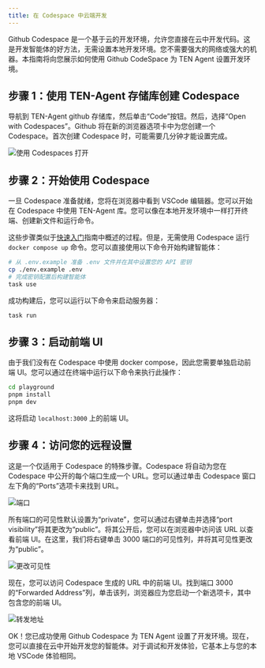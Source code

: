 ```yaml
---
title: 在 Codespace 中云端开发
---
```


Github Codespace 是一个基于云的开发环境，允许您直接在云中开发代码。这是开发智能体的好方法，无需设置本地开发环境。您不需要强大的网络或强大的机器。本指南将向您展示如何使用 Github CodeSpace 为 TEN Agent 设置开发环境。

## 步骤 1：使用 TEN-Agent 存储库创建 Codespace

导航到 TEN-Agent github 存储库，然后单击“Code”按钮。然后，选择“Open with Codespaces”。Github 将在新的浏览器选项卡中为您创建一个 Codespace。首次创建 Codespace 时，可能需要几分钟才能设置完成。

![使用 Codespaces 打开](/assets/png/start_codespace.png?raw=true)

## 步骤 2：开始使用 Codespace

一旦 Codespace 准备就绪，您将在浏览器中看到 VSCode 编辑器。您可以开始在 Codespace 中使用 TEN-Agent 库。您可以像在本地开发环境中一样打开终端、创建新文件和运行命令。

这些步骤类似于[快速入门](./getting_started)指南中概述的过程。但是，无需使用 Codespace 运行 `docker compose up` 命令。您可以直接使用以下命令开始构建智能体：

```bash
# 从 .env.example 准备 .env 文件并在其中设置您的 API 密钥
cp ./env.example .env
# 完成密钥配置后构建智能体
task use
```

成功构建后，您可以运行以下命令来启动服务器：

```bash
task run
```

## 步骤 3：启动前端 UI

由于我们没有在 Codespace 中使用 docker compose，因此您需要单独启动前端 UI。您可以通过在终端中运行以下命令来执行此操作：

```bash
cd playground
pnpm install
pnpm dev
```

这将启动 `localhost:3000` 上的前端 UI。

## 步骤 4：访问您的远程设置

这是一个仅适用于 Codespace 的特殊步骤。Codespace 将自动为您在 Codespace 中公开的每个端口生成一个 URL。您可以通过单击 Codespace 窗口左下角的“Ports”选项卡来找到 URL。

![端口](/assets/png/codespace_ports.png?raw=true)

所有端口的可见性默认设置为“private”，您可以通过右键单击并选择“port visibility”将其更改为“public”。将其公开后，您可以在浏览器中访问该 URL 以查看前端 UI。在这里，我们将右键单击 3000 端口的可见性列，并将其可见性更改为“public”。

![更改可见性](/assets/png/codespace_visibility.png?raw=true)

现在，您可以访问 Codespace 生成的 URL 中的前端 UI。找到端口 3000 的“Forwarded Address”列，单击该列，浏览器应为您启动一个新选项卡，其中包含您的前端 UI。

![转发地址](/assets/png/codespace_forwarded_addr.png?raw=true)

OK！您已成功使用 Github Codespace 为 TEN Agent 设置了开发环境。现在，您可以直接在云中开始开发您的智能体。对于调试和开发体验，它基本上与您的本地 VSCode 体验相同。

